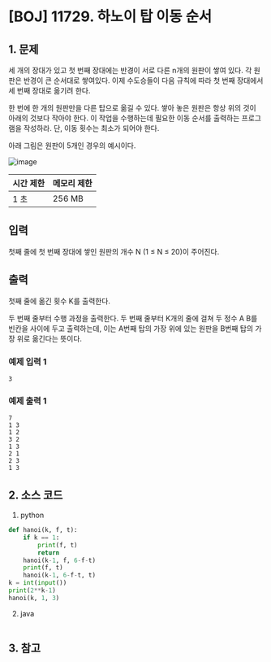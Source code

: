 # [BOJ] 11729. 하노이 탑 이동 순서

## 1. 문제

세 개의 장대가 있고 첫 번째 장대에는 반경이 서로 다른 n개의 원판이 쌓여 있다. 각 원판은 반경이 큰 순서대로 쌓여있다. 이제 수도승들이 다음 규칙에 따라 첫 번째 장대에서 세 번째 장대로 옮기려 한다.

한 번에 한 개의 원판만을 다른 탑으로 옮길 수 있다.
쌓아 놓은 원판은 항상 위의 것이 아래의 것보다 작아야 한다.
이 작업을 수행하는데 필요한 이동 순서를 출력하는 프로그램을 작성하라. 단, 이동 횟수는 최소가 되어야 한다.

아래 그림은 원판이 5개인 경우의 예시이다.

![image](https://user-images.githubusercontent.com/15611500/226878669-df0883ef-7186-4bd4-81c9-2980af75c281.png)


| 시간 제한 | 메모리 제한 |
|:------|:-------| 
| 1 초   | 256 MB |


## 입력

첫째 줄에 첫 번째 장대에 쌓인 원판의 개수 N (1 ≤ N ≤ 20)이 주어진다.

## 출력

첫째 줄에 옮긴 횟수 K를 출력한다.

두 번째 줄부터 수행 과정을 출력한다. 두 번째 줄부터 K개의 줄에 걸쳐 두 정수 A B를 빈칸을 사이에 두고 출력하는데, 이는 A번째 탑의 가장 위에 있는 원판을 B번째 탑의 가장 위로 옮긴다는 뜻이다.


### 예제 입력 1

```
3
```

### 예제 출력 1

```
7
1 3
1 2
3 2
1 3
2 1
2 3
1 3
```




## 2. 소스 코드

1. python

```python
def hanoi(k, f, t):
    if k == 1:
        print(f, t)
        return
    hanoi(k-1, f, 6-f-t)
    print(f, t)
    hanoi(k-1, 6-f-t, t)
k = int(input())
print(2**k-1)
hanoi(k, 1, 3)
```

2. java

```java

```


## 3. 참고

```

```



